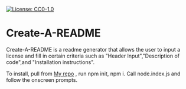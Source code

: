 [![License: CC0-1.0](https://img.shields.io/badge/License-CC0%201.0-lightgrey.svg)](http://creativecommons.org/publicdomain/zero/1.0/)

# Create-A-README

Create-A-README is a readme generator that allows the user to input a license and fill in certain criteria such as "Header Input","Description of code",and "Installation instructions".

To install, pull from <a href="https://github.com/ward438/Make_A_ReadMe">My repo</a> , run npm init, npm i. Call node.index.js and follow the onscreen prompts.

